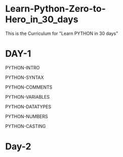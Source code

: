 # Learn-Python-Zero-to-Hero_in_30_days
This is the Curriculum for "Learn PYTHON in 30 days"

# DAY-1

PYTHON-INTRO

PYTHON-SYNTAX

PYTHON-COMMENTS

PYTHON-VARIABLES

PYTHON-DATATYPES

PYTHON-NUMBERS

PYTHON-CASTING

# Day-2

